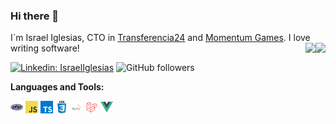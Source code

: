 ### Hi there 👋

I´m Israel Iglesias, CTO in [Transferencia24](https://transferencia24.com) and [Momentum Games](https://momentumgames.io).
I love writing software!
<img align="right" src="https://momentumgames.io/img/logo.png" height="30">
<img align="right" src="https://transferencia24.com/assets/img/logo_transferencia24_footer.webp" height="30"> 
 

[![Linkedin: IsraelIglesias](https://img.shields.io/badge/-israeliglesias-blue?style=flat-square&logo=Linkedin&logoColor=white&link=https://www.linkedin.com/in/israeliglesias/)](https://www.linkedin.com/in/IsraelIglesias/)
![GitHub followers](https://img.shields.io/github/followers/IsraelIglesiasBIT?label=IsraelIglesias&style=social)

**Languages and Tools:**  

<code><img height="20" src="https://raw.githubusercontent.com/github/explore/ccc16358ac4530c6a69b1b80c7223cd2744dea83/topics/php/php.png"></code>
<code><img height="20" src="https://raw.githubusercontent.com/github/explore/80688e429a7d4ef2fca1e82350fe8e3517d3494d/topics/javascript/javascript.png"></code>
<code><img height="20" src="https://raw.githubusercontent.com/github/explore/80688e429a7d4ef2fca1e82350fe8e3517d3494d/topics/typescript/typescript.png"></code>
<code><img height="20" src="https://raw.githubusercontent.com/github/explore/80688e429a7d4ef2fca1e82350fe8e3517d3494d/topics/css/css.png"></code>
<code><img height="20" src="https://raw.githubusercontent.com/github/explore/80688e429a7d4ef2fca1e82350fe8e3517d3494d/topics/mysql/mysql.png"></code>
<code><img height="20" src="https://raw.githubusercontent.com/github/explore/56a826d05cf762b2b50ecbe7d492a839b04f3fbf/topics/laravel/laravel.png"></code>
<code><img height="20" src="https://raw.githubusercontent.com/github/explore/80688e429a7d4ef2fca1e82350fe8e3517d3494d/topics/vue/vue.png"></code>
